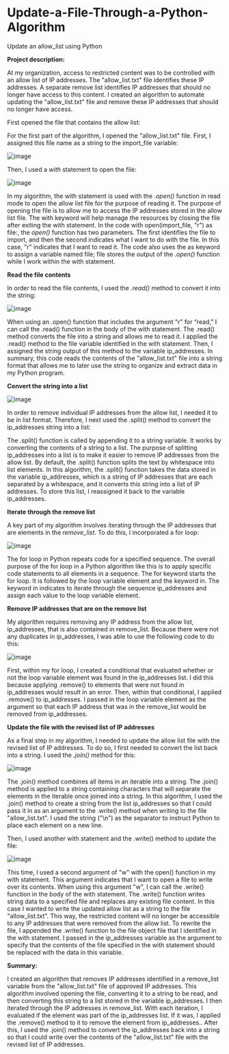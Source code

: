 # Update-a-File-Through-a-Python-Algorithm

Update an allow_list using Python 


**Project description:**

At my organization, access to restricted content was to be controlled with an allow list of IP addresses.
The "allow_list.txt" file identifies these IP addresses. A separate remove list identifies IP
addresses that should no longer have access to this content. I created an algorithm to
automate updating the "allow_list.txt" file and remove these IP addresses that should
no longer have access. 

First opened the file that contains the allow list:

For the first part of the algorithm, I opened the "allow_list.txt" file. First, I assigned this
file name as a string to the import_file variable:

![image](https://github.com/MarcoSantibanez/Update-a-File-Through-a-Python-Algorithm/assets/138132151/675ddbb8-f698-4f68-9f21-39e7793e96c3)


Then, I used a *with* statement to open the file:

![image](https://github.com/MarcoSantibanez/Update-a-File-Through-a-Python-Algorithm/assets/138132151/d4f86af2-c576-439e-9502-4a4801a5a785)


In my algorithm, the with statement is used with the *.open()* function in read mode to open
the allow list file for the purpose of reading it. The purpose of opening the file is to allow me to
access the IP addresses stored in the allow list file. The with keyword will help manage the
resources by closing the file after exiting the with statement. In the code with
open(import_file, "r") as file:, the *open()* function has two parameters. The first
identifies the file to import, and then the second indicates what I want to do with the file. In this
case, "r" indicates that I want to read it. The code also uses the as keyword to assign a
variable named file; file stores the output of the *.open()* function while I work within the
with statement.

**Read the file contents**

In order to read the file contents, I used the *.read()* method to convert it into the string:

![image](https://github.com/MarcoSantibanez/Update-a-File-Through-a-Python-Algorithm/assets/138132151/8b4fea23-407c-42ab-b24d-ff27a5cc3c10)

When using an .open() function that includes the argument "r" for “read,” I can call the
.read() function in the body of the with statement. The .read() method converts the file
into a string and allows me to read it. I applied the .read() method to the file variable
identified in the with statement. Then, I assigned the string output of this method to the
variable ip_addresses.
In summary, this code reads the contents of the "allow_list.txt" file into a string format
that allows me to later use the string to organize and extract data in my Python program.


**Convert the string into a list**

![image](https://github.com/MarcoSantibanez/Update-a-File-Through-a-Python-Algorithm/assets/138132151/5c14d88e-d5f5-4a14-814a-4919ebe57355)


In order to remove individual IP addresses from the allow list, I needed it to be in list format.
Therefore, I next used the .split() method to convert the ip_addresses string into a list:

The .split() function is called by appending it to a string variable. It works by converting the
contents of a string to a list. The purpose of splitting ip_addresses into a list is to make it
easier to remove IP addresses from the allow list. By default, the .split() function splits the
text by whitespace into list elements. In this algorithm, the .split() function takes the data
stored in the variable ip_addresses, which is a string of IP addresses that are each
separated by a whitespace, and it converts this string into a list of IP addresses. To store this
list, I reassigned it back to the variable ip_addresses.

**Iterate through the remove list**

A key part of my algorithm involves iterating through the IP addresses that are elements in the
*remove_list*. To do this, I incorporated a for loop:

![image](https://github.com/MarcoSantibanez/Update-a-File-Through-a-Python-Algorithm/assets/138132151/58907ad2-8046-446a-9a12-22c929bd5fb9)


The for loop in Python repeats code for a specified sequence. The overall purpose of the for
loop in a Python algorithm like this is to apply specific code statements to all elements in a
sequence. The for keyword starts the for loop. It is followed by the loop variable element
and the keyword in. The keyword in indicates to iterate through the sequence
ip_addresses and assign each value to the loop variable element.

**Remove IP addresses that are on the remove list**

My algorithm requires removing any IP address from the allow list, ip_addresses, that is also
contained in remove_list. Because there were not any duplicates in ip_addresses, I was
able to use the following code to do this:

![image](https://github.com/MarcoSantibanez/Update-a-File-Through-a-Python-Algorithm/assets/138132151/be96c121-51fd-443c-861b-cbd8977913e0)


First, within my for loop, I created a conditional that evaluated whether or not the loop
variable element was found in the ip_addresses list. I did this because applying
.remove() to elements that were not found in ip_addresses would result in an error.
Then, within that conditional, I applied .remove() to ip_addresses. I passed in the loop
variable element as the argument so that each IP address that was in the remove_list
would be removed from ip_addresses.

**Update the file with the revised list of IP addresses**

As a final step in my algorithm, I needed to update the allow list file with the revised list of IP
addresses. To do so, I first needed to convert the list back into a string. I used the *.join()*
method for this:

![image](https://github.com/MarcoSantibanez/Update-a-File-Through-a-Python-Algorithm/assets/138132151/4bad573d-1f91-4953-8716-1b95d0412ad5)


The .join() method combines all items in an iterable into a string. The .join() method is
applied to a string containing characters that will separate the elements in the iterable once
joined into a string. In this algorithm, I used the .join() method to create a string from the
list ip_addresses so that I could pass it in as an argument to the .write() method when
writing to the file "allow_list.txt". I used the string ("\n") as the separator to instruct
Python to place each element on a new line.

Then, I used another with statement and the .write() method to update the file:

![image](https://github.com/MarcoSantibanez/Update-a-File-Through-a-Python-Algorithm/assets/138132151/3b9d1252-8412-445b-98f3-854774340e27)


This time, I used a second argument of "w" with the open() function in my with statement.
This argument indicates that I want to open a file to write over its contents. When using this
argument "w", I can call the .write() function in the body of the with statement. The
.write() function writes string data to a specified file and replaces any existing file content.
In this case I wanted to write the updated allow list as a string to the file "allow_list.txt".
This way, the restricted content will no longer be accessible to any IP addresses that were
removed from the allow list. To rewrite the file, I appended the .write() function to the file
object file that I identified in the with statement. I passed in the ip_addresses variable as
the argument to specify that the contents of the file specified in the with statement should
be replaced with the data in this variable.

**Summary:**

I created an algorithm that removes IP addresses identified in a remove_list variable from
the "allow_list.txt" file of approved IP addresses. This algorithm involved opening the
file, converting it to a string to be read, and then converting this string to a list stored in the
variable ip_addresses. I then iterated through the IP addresses in remove_list. With each
iteration, I evaluated if the element was part of the ip_addresses list. If it was, I applied the
.remove() method to it to remove the element from ip_addresses.. After this, I used the
.join() method to convert the ip_addresses back into a string so that I could write over
the contents of the "allow_list.txt" file with the revised list of IP addresses.
